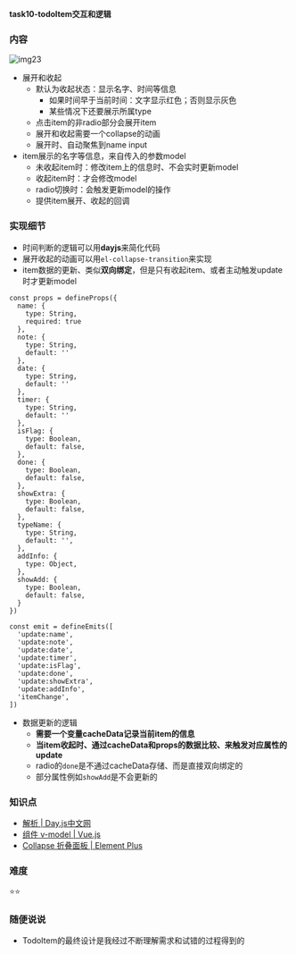 **task10-todoItem交互和逻辑**
### 内容

![img23](https://raw.github.com/nppp1990/easy-todo/master/doc/img/img23.png)

- 展开和收起
  - 默认为收起状态：显示名字、时间等信息
    - 如果时间早于当前时间：文字显示红色；否则显示灰色
    - 某些情况下还要展示所属type
  - 点击item的非radio部分会展开item
  - 展开和收起需要一个collapse的动画
  - 展开时、自动聚焦到name input
- item展示的名字等信息，来自传入的参数model
  - 未收起item时：修改item上的信息时、不会实时更新model
  - 收起item时：才会修改model
  - radio切换时：会触发更新model的操作
  - 提供item展开、收起的回调

### 实现细节

- 时间判断的逻辑可以用**dayjs**来简化代码
- 展开收起的动画可以用`el-collapse-transition`来实现
- item数据的更新、类似**双向绑定**，但是只有收起item、或者主动触发update时才更新model

```
const props = defineProps({
  name: {
    type: String,
    required: true
  },
  note: {
    type: String,
    default: ''
  },
  date: {
    type: String,
    default: ''
  },
  timer: {
    type: String,
    default: ''
  },
  isFlag: {
    type: Boolean,
    default: false,
  },
  done: {
    type: Boolean,
    default: false,
  },
  showExtra: {
    type: Boolean,
    default: false,
  },
  typeName: {
    type: String,
    default: '',
  },
  addInfo: {
    type: Object,
  },
  showAdd: {
    type: Boolean,
    default: false,
  }
})

const emit = defineEmits([
  'update:name',
  'update:note',
  'update:date',
  'update:timer',
  'update:isFlag',
  'update:done',
  'update:showExtra',
  'update:addInfo',
  'itemChange',
])
```

- 数据更新的逻辑
  - **需要一个变量cacheData记录当前item的信息**
  - **当item收起时、通过cacheData和props的数据比较、来触发对应属性的update**
  - radio的`done`是不通过cacheData存储、而是直接双向绑定的
  - 部分属性例如`showAdd`是不会更新的

### 知识点

- [解析 | Day.js中文网](https://dayjs.fenxianglu.cn/category/parse.html)
- [组件 v-model | Vue.js](https://cn.vuejs.org/guide/components/v-model.html)
- [Collapse 折叠面板 | Element Plus](https://element-plus.gitee.io/zh-CN/component/collapse.html)

### 难度

⭐️⭐️

### 随便说说

- TodoItem的最终设计是我经过不断理解需求和试错的过程得到的